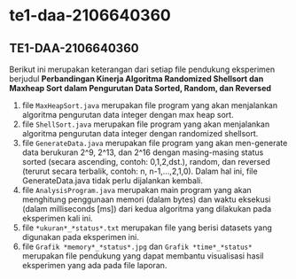 # te1-daa-2106640360
TE1-DAA-2106640360
---
Berikut ini merupakan keterangan dari setiap file pendukung eksperimen berjudul **Perbandingan Kinerja Algoritma Randomized Shellsort dan Maxheap Sort dalam Pengurutan Data Sorted, Random, dan Reversed** <br>
1. file `MaxHeapSort.java` merupakan file program yang akan menjalankan algoritma pengurutan data integer dengan max heap sort.
2. file `ShellSort.java` merupakan file program yang akan menjalankan algoritma pengurutan data integer dengan randomized shellsort.
3. file `GenerateData.java` merupakan file program yang akan men-generate data berukuran 2^9, 2^13, dan 2^16 dengan masing-masing status sorted (secara ascending, contoh: 0,1,2,dst.), random, dan reversed (terurut secara terbalik, contoh: n, n-1,...,2,1,0). Dalam hal ini, file GenerateData.java tidak perlu dijalankan kembali.
4. file `AnalysisProgram.java` merupakan main program yang akan menghitung penggunaan memori (dalam bytes) dan waktu eksekusi (dalam milliseconds [ms]) dari
kedua algoritma yang dilakukan pada eksperimen kali ini.
5. file `*ukuran*_*status*.txt` merupakan file yang berisi datasets yang digunakan pada eksperimen ini.
6. file `Grafik *memory*_*status*.jpg` dan `Grafik *time*_*status*` merupakan file pendukung yang dapat membantu visualisasi hasil eksperimen yang ada pada file laporan.
